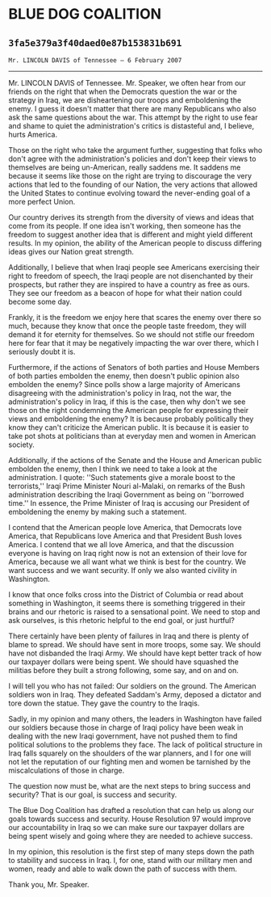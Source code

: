 # BLUE DOG COALITION
## `3fa5e379a3f40daed0e87b153831b691`
`Mr. LINCOLN DAVIS of Tennessee — 6 February 2007`

---


Mr. LINCOLN DAVIS of Tennessee. Mr. Speaker, we often hear from our 
friends on the right that when the Democrats question the war or the 
strategy in Iraq, we are disheartening our troops and emboldening the 
enemy. I guess it doesn't matter that there are many Republicans who 
also ask the same questions about the war. This attempt by the right to 
use fear and shame to quiet the administration's critics is distasteful 
and, I believe, hurts America.

Those on the right who take the argument further, suggesting that 
folks who don't agree with the administration's policies and don't keep 
their views to themselves are being un-American, really saddens me. It 
saddens me because it seems like those on the right are trying to 
discourage the very actions that led to the founding of our Nation, the 
very actions that allowed the United States to continue evolving toward 
the never-ending goal of a more perfect Union.

Our country derives its strength from the diversity of views and 
ideas that come from its people. If one idea isn't working, then 
someone has the freedom to suggest another idea that is different and 
might yield different results. In my opinion, the ability of the 
American people to discuss differing ideas gives our Nation great 
strength.

Additionally, I believe that when Iraqi people see Americans 
exercising their right to freedom of speech, the Iraqi people are not 
disenchanted by their prospects, but rather they are inspired to have a 
country as free as ours. They see our freedom as a beacon of hope for 
what their nation could become some day.

Frankly, it is the freedom we enjoy here that scares the enemy over 
there so much, because they know that once the people taste freedom, 
they will demand it for eternity for themselves. So we should not 
stifle our freedom here for fear that it may be negatively impacting 
the war over there, which I seriously doubt it is.

Furthermore, if the actions of Senators of both parties and House 
Members of both parties embolden the enemy, then doesn't public opinion 
also embolden the enemy? Since polls show a large majority of Americans 
disagreeing with the administration's policy in Iraq, not the war, the 
administration's policy in Iraq, if this is the case, then why don't we 
see those on the right condemning the American people for expressing 
their views and emboldening the enemy? It is because probably 
politically they know they can't criticize the American public. It is 
because it is easier to take pot shots at politicians than at everyday 
men and women in American society.

Additionally, if the actions of the Senate and the House and American 
public embolden the enemy, then I think we need to take a look at the 
administration. I quote: ''Such statements give a morale boost to the 
terrorists,'' Iraqi Prime Minister Nouri al-Malaki, on remarks of the 
Bush administration describing the Iraqi Government as being on 
''borrowed time.'' In essence, the Prime Minister of Iraq is accusing 
our President of emboldening the enemy by making such a statement.

I contend that the American people love America, that Democrats love 
America, that Republicans love America and that President Bush loves 
America. I contend that we all love America, and that the discussion 
everyone is having on Iraq right now is not an extension of their love 
for America, because we all want what we think is best for the country. 
We want success and we want security. If only we also wanted civility 
in Washington.

I know that once folks cross into the District of Columbia or read 
about something in Washington, it seems there is something triggered in 
their brains and our rhetoric is raised to a sensational point. We need 
to stop and ask ourselves, is this rhetoric helpful to the end goal, or 
just hurtful?

There certainly have been plenty of failures in Iraq and there is 
plenty of blame to spread. We should have sent in more troops, some 
say. We should have not disbanded the Iraqi Army. We should have kept 
better track of how our taxpayer dollars were being spent. We should 
have squashed the militias before they built a strong following, some 
say, and on and on.



I will tell you who has not failed: Our soldiers on the ground. The 
American soldiers won in Iraq. They defeated Saddam's Army, deposed a 
dictator and tore down the statue. They gave the country to the Iraqis.

Sadly, in my opinion and many others, the leaders in Washington have 
failed our soldiers because those in charge of Iraqi policy have been 
weak in dealing with the new Iraqi government, have not pushed them to 
find political solutions to the problems they face. The lack of 
political structure in Iraq falls squarely on the shoulders of the war 
planners, and I for one will not let the reputation of our fighting men 
and women be tarnished by the miscalculations of those in charge.

The question now must be, what are the next steps to bring success 
and security? That is our goal, is success and security.

The Blue Dog Coalition has drafted a resolution that can help us 
along our goals towards success and security. House Resolution 97 would 
improve our accountability in Iraq so we can make sure our taxpayer 
dollars are being spent wisely and going where they are needed to 
achieve success.

In my opinion, this resolution is the first step of many steps down 
the path to stability and success in Iraq. I, for one, stand with our 
military men and women, ready and able to walk down the path of success 
with them.

Thank you, Mr. Speaker.